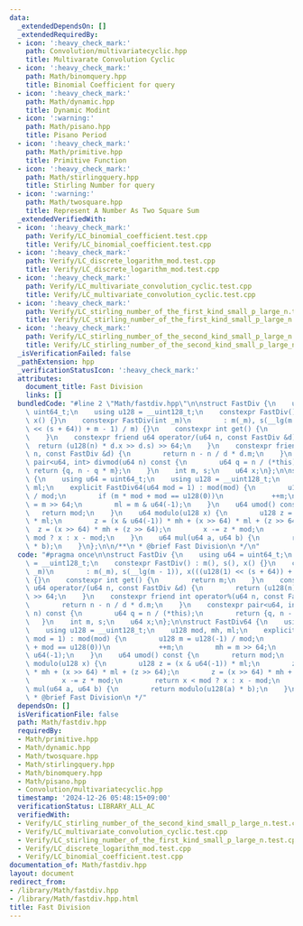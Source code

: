 ```yaml
---
data:
  _extendedDependsOn: []
  _extendedRequiredBy:
  - icon: ':heavy_check_mark:'
    path: Convolution/multivariatecyclic.hpp
    title: Multivarate Convolution Cyclic
  - icon: ':heavy_check_mark:'
    path: Math/binomquery.hpp
    title: Binomial Coefficient for query
  - icon: ':heavy_check_mark:'
    path: Math/dynamic.hpp
    title: Dynamic Modint
  - icon: ':warning:'
    path: Math/pisano.hpp
    title: Pisano Period
  - icon: ':heavy_check_mark:'
    path: Math/primitive.hpp
    title: Primitive Function
  - icon: ':heavy_check_mark:'
    path: Math/stirlingquery.hpp
    title: Stirling Number for query
  - icon: ':warning:'
    path: Math/twosquare.hpp
    title: Represent A Number As Two Square Sum
  _extendedVerifiedWith:
  - icon: ':heavy_check_mark:'
    path: Verify/LC_binomial_coefficient.test.cpp
    title: Verify/LC_binomial_coefficient.test.cpp
  - icon: ':heavy_check_mark:'
    path: Verify/LC_discrete_logarithm_mod.test.cpp
    title: Verify/LC_discrete_logarithm_mod.test.cpp
  - icon: ':heavy_check_mark:'
    path: Verify/LC_multivariate_convolution_cyclic.test.cpp
    title: Verify/LC_multivariate_convolution_cyclic.test.cpp
  - icon: ':heavy_check_mark:'
    path: Verify/LC_stirling_number_of_the_first_kind_small_p_large_n.test.cpp
    title: Verify/LC_stirling_number_of_the_first_kind_small_p_large_n.test.cpp
  - icon: ':heavy_check_mark:'
    path: Verify/LC_stirling_number_of_the_second_kind_small_p_large_n.test.cpp
    title: Verify/LC_stirling_number_of_the_second_kind_small_p_large_n.test.cpp
  _isVerificationFailed: false
  _pathExtension: hpp
  _verificationStatusIcon: ':heavy_check_mark:'
  attributes:
    document_title: Fast Division
    links: []
  bundledCode: "#line 2 \"Math/fastdiv.hpp\"\n\nstruct FastDiv {\n    using u64 =\
    \ uint64_t;\n    using u128 = __uint128_t;\n    constexpr FastDiv() : m(), s(),\
    \ x() {}\n    constexpr FastDiv(int _m)\n        : m(_m), s(__lg(m - 1)), x(((u128(1)\
    \ << (s + 64)) + m - 1) / m) {}\n    constexpr int get() {\n        return m;\n\
    \    }\n    constexpr friend u64 operator/(u64 n, const FastDiv &d) {\n      \
    \  return (u128(n) * d.x >> d.s) >> 64;\n    }\n    constexpr friend int operator%(u64\
    \ n, const FastDiv &d) {\n        return n - n / d * d.m;\n    }\n    constexpr\
    \ pair<u64, int> divmod(u64 n) const {\n        u64 q = n / (*this);\n       \
    \ return {q, n - q * m};\n    }\n    int m, s;\n    u64 x;\n};\n\nstruct FastDiv64\
    \ {\n    using u64 = uint64_t;\n    using u128 = __uint128_t;\n    u128 mod, mh,\
    \ ml;\n    explicit FastDiv64(u64 mod = 1) : mod(mod) {\n        u128 m = u128(-1)\
    \ / mod;\n        if (m * mod + mod == u128(0))\n            ++m;\n        mh\
    \ = m >> 64;\n        ml = m & u64(-1);\n    }\n    u64 umod() const {\n     \
    \   return mod;\n    }\n    u64 modulo(u128 x) {\n        u128 z = (x & u64(-1))\
    \ * ml;\n        z = (x & u64(-1)) * mh + (x >> 64) * ml + (z >> 64);\n      \
    \  z = (x >> 64) * mh + (z >> 64);\n        x -= z * mod;\n        return x <\
    \ mod ? x : x - mod;\n    }\n    u64 mul(u64 a, u64 b) {\n        return modulo(u128(a)\
    \ * b);\n    }\n};\n\n/**\n * @brief Fast Division\n */\n"
  code: "#pragma once\n\nstruct FastDiv {\n    using u64 = uint64_t;\n    using u128\
    \ = __uint128_t;\n    constexpr FastDiv() : m(), s(), x() {}\n    constexpr FastDiv(int\
    \ _m)\n        : m(_m), s(__lg(m - 1)), x(((u128(1) << (s + 64)) + m - 1) / m)\
    \ {}\n    constexpr int get() {\n        return m;\n    }\n    constexpr friend\
    \ u64 operator/(u64 n, const FastDiv &d) {\n        return (u128(n) * d.x >> d.s)\
    \ >> 64;\n    }\n    constexpr friend int operator%(u64 n, const FastDiv &d) {\n\
    \        return n - n / d * d.m;\n    }\n    constexpr pair<u64, int> divmod(u64\
    \ n) const {\n        u64 q = n / (*this);\n        return {q, n - q * m};\n \
    \   }\n    int m, s;\n    u64 x;\n};\n\nstruct FastDiv64 {\n    using u64 = uint64_t;\n\
    \    using u128 = __uint128_t;\n    u128 mod, mh, ml;\n    explicit FastDiv64(u64\
    \ mod = 1) : mod(mod) {\n        u128 m = u128(-1) / mod;\n        if (m * mod\
    \ + mod == u128(0))\n            ++m;\n        mh = m >> 64;\n        ml = m &\
    \ u64(-1);\n    }\n    u64 umod() const {\n        return mod;\n    }\n    u64\
    \ modulo(u128 x) {\n        u128 z = (x & u64(-1)) * ml;\n        z = (x & u64(-1))\
    \ * mh + (x >> 64) * ml + (z >> 64);\n        z = (x >> 64) * mh + (z >> 64);\n\
    \        x -= z * mod;\n        return x < mod ? x : x - mod;\n    }\n    u64\
    \ mul(u64 a, u64 b) {\n        return modulo(u128(a) * b);\n    }\n};\n\n/**\n\
    \ * @brief Fast Division\n */"
  dependsOn: []
  isVerificationFile: false
  path: Math/fastdiv.hpp
  requiredBy:
  - Math/primitive.hpp
  - Math/dynamic.hpp
  - Math/twosquare.hpp
  - Math/stirlingquery.hpp
  - Math/binomquery.hpp
  - Math/pisano.hpp
  - Convolution/multivariatecyclic.hpp
  timestamp: '2024-12-26 05:48:15+09:00'
  verificationStatus: LIBRARY_ALL_AC
  verifiedWith:
  - Verify/LC_stirling_number_of_the_second_kind_small_p_large_n.test.cpp
  - Verify/LC_multivariate_convolution_cyclic.test.cpp
  - Verify/LC_stirling_number_of_the_first_kind_small_p_large_n.test.cpp
  - Verify/LC_discrete_logarithm_mod.test.cpp
  - Verify/LC_binomial_coefficient.test.cpp
documentation_of: Math/fastdiv.hpp
layout: document
redirect_from:
- /library/Math/fastdiv.hpp
- /library/Math/fastdiv.hpp.html
title: Fast Division
---
```

